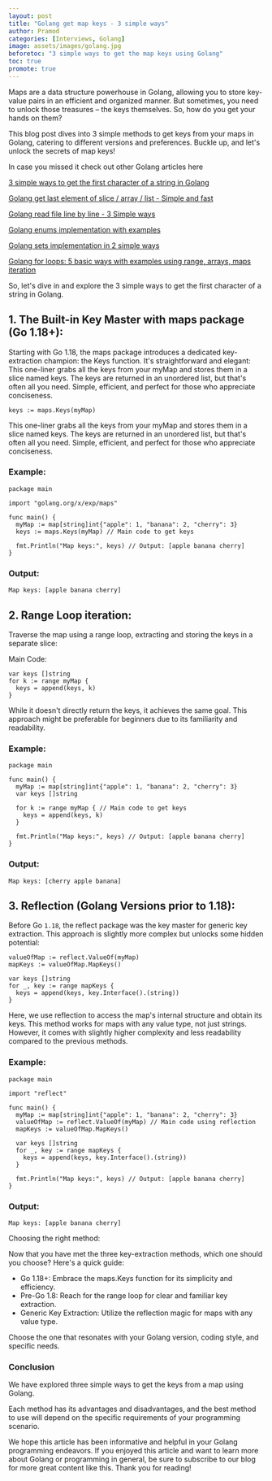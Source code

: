 ```yaml
---
layout: post
title: "Golang get map keys - 3 simple ways"
author: Pramod
categories: [Interviews, Golang]
image: assets/images/golang.jpg
beforetoc: "3 simple ways to get the map keys using Golang"
toc: true
promote: true
---
```


Maps are a data structure powerhouse in Golang, allowing you to store key-value pairs in an efficient and organized manner. But sometimes, you need to unlock those treasures – the keys themselves. So, how do you get your hands on them?

This blog post dives into 3 simple methods to get keys from your maps in Golang, catering to different versions and preferences. Buckle up, and let's unlock the secrets of map keys!

In case you missed it check out other Golang articles here

[3 simple ways to get the first character of a string in Golang](/how-to-get-first-character-in-string-golang/)

[Golang get last element of slice / array / list - Simple and fast](/how-to-get-last-element-of-slice-golang/)

[Golang read file line by line - 3 Simple ways](/how-to-read-file-line-by-line-golang/)

[Golang enums implementation with examples](/golang-enums/)

[Golang sets implementation in 2 simple ways](/golang-sets-implementation/)

[Golang for loops: 5 basic ways with examples using range, arrays, maps iteration](/golang-for-loop/)

So, let's dive in and explore the 3 simple ways to get the first character of a string in Golang.

## 1. The Built-in Key Master with maps package (Go 1.18+):

Starting with Go 1.18, the maps package introduces a dedicated key-extraction champion: the Keys function. It's straightforward and elegant:
This one-liner grabs all the keys from your myMap and stores them in a slice named keys. The keys are returned in an unordered list, but that's often all you need. Simple, efficient, and perfect for those who appreciate conciseness.

```
keys := maps.Keys(myMap)
```

This one-liner grabs all the keys from your myMap and stores them in a slice named keys. The keys are returned in an unordered list, but that's often all you need.
Simple, efficient, and perfect for those who appreciate conciseness.

### Example:

```
package main

import "golang.org/x/exp/maps"

func main() {
  myMap := map[string]int{"apple": 1, "banana": 2, "cherry": 3}
  keys := maps.Keys(myMap) // Main code to get keys

  fmt.Println("Map keys:", keys) // Output: [apple banana cherry]
}
```

### Output:

```
Map keys: [apple banana cherry]
```

## 2. Range Loop iteration:

Traverse the map using a range loop, extracting and storing the keys in a separate slice:

Main Code:

```
var keys []string
for k := range myMap {
  keys = append(keys, k)
}
```

While it doesn't directly return the keys, it achieves the same goal. This approach might be preferable for beginners due to its familiarity and readability.

### Example:

```
package main

func main() {
  myMap := map[string]int{"apple": 1, "banana": 2, "cherry": 3}
  var keys []string

  for k := range myMap { // Main code to get keys
    keys = append(keys, k)
  }

  fmt.Println("Map keys:", keys) // Output: [apple banana cherry]
}
```

### Output:

```
Map keys: [cherry apple banana]
```

## 3. Reflection (Golang Versions prior to 1.18):

Before Go `1.18`, the reflect package was the key master for generic key extraction. This approach is slightly more complex but unlocks some hidden potential:

```
valueOfMap := reflect.ValueOf(myMap)
mapKeys := valueOfMap.MapKeys()

var keys []string
for _, key := range mapKeys {
  keys = append(keys, key.Interface().(string))
}
```

Here, we use reflection to access the map's internal structure and obtain its keys. This method works for maps with any value type, not just strings. However, it comes with slightly higher complexity and less readability compared to the previous methods.

### Example:

```
package main

import "reflect"

func main() {
  myMap := map[string]int{"apple": 1, "banana": 2, "cherry": 3}
  valueOfMap := reflect.ValueOf(myMap) // Main code using reflection
  mapKeys := valueOfMap.MapKeys()

  var keys []string
  for _, key := range mapKeys {
    keys = append(keys, key.Interface().(string))
  }

  fmt.Println("Map keys:", keys) // Output: [apple banana cherry]
}
```

### Output:

```
Map keys: [apple banana cherry]
```

Choosing the right method:

Now that you have met the three key-extraction methods, which one should you choose? Here's a quick guide:

- Go 1.18+: Embrace the maps.Keys function for its simplicity and efficiency.
- Pre-Go 1.8: Reach for the range loop for clear and familiar key extraction.
- Generic Key Extraction: Utilize the reflection magic for maps with any value type.

Choose the one that resonates with your Golang version, coding style, and specific needs.

### Conclusion

We have explored three simple ways to get the keys from a map using Golang.

Each method has its advantages and disadvantages, and the best method to use will depend on the specific requirements of
your programming scenario.

We hope this article has been informative and helpful in your Golang programming endeavors. If you enjoyed this article
and want to learn more about Golang or programming in general, be sure to subscribe to our blog for more great content
like this. Thank you for reading!
